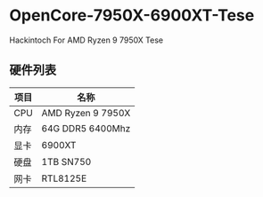 # OpenCore-7950X-6900XT-Tese
Hackintoch For AMD Ryzen 9 7950X Tese

## 硬件列表

|项目|名称
|-|-
|CPU|AMD Ryzen 9 7950X
|内存|64G DDR5 6400Mhz
|显卡|6900XT
|硬盘|1TB SN750
|网卡|RTL8125E

